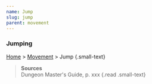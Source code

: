 ```yaml
---
name: Jump
slug: jump
parent: movement
---
```

### Jumping
[Home](dm-operations-center) > [Movement](movement) > Jump {.small-text}



> **Sources** <br/>
> Dungeon Master's Guide, p. xxx
{.read .small-text}